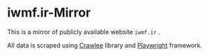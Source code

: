 # iwmf.ir-Mirror
 This is a mirror of publicly available website `iwmf.ir` . 

 All data is scraped using [Crawlee](https://crawlee.dev) library and [Playwright](https://playwright.dev) framework.
